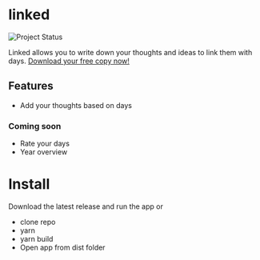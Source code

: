 # linked
![Project Status](https://img.shields.io/badge/🏷-v0.1.0-green)

Linked allows you to write down your thoughts and ideas to link them with days. [Download your free copy now!](https://github.com/muc-dev/linked/releases)

## Features
- Add your thoughts based on days

### Coming soon
- Rate your days
- Year overview

# Install
Download the latest release and run the app or
- clone repo
- yarn
- yarn build
- Open app from dist folder